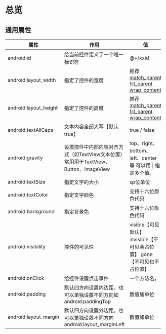 # 总览



## 通用属性

| 属性                  | 作用                                                         | 值                                                           |
| --------------------- | ------------------------------------------------------------ | ------------------------------------------------------------ |
| android:id            | 给当前控件定义了一个唯一标识符                               | @+/xxid                                                      |
| android:layout_width  | 指定了控件的宽度                                             | 推荐[match_parent]("表示让当前控件的大小和父布局的大小一样") [fill_parent]("表示让当前控件的大小和父布局的大小一样") [wrap_content]("表示让当前控件的大小能够刚好包含住里面的内容") |
| android:layout_height | 指定了控件的高度                                             | 推荐[match_parent]("表示让当前控件的大小和父布局的大小一样") [fill_parent]("表示让当前控件的大小和父布局的大小一样") [wrap_content]("表示让当前控件的大小能够刚好包含住里面的内容") |
| android:textAllCaps   | 文本内容全部大写【默认true】                                 | true / false                                                 |
| android:gravity       | 设置控件中内部内容对齐方式（如TextView文本位置）常用用于TextView、Button、ImageView                                             | top、right、bottom、left、center等 可以用 &#124; 指定多个值。    |
| android:textSize      | 指定文字的大小                                               | sp位单位                                                     |
| android:textColor     | 指定文字颜色                                                 | 支持十六位颜色代码                                           |
| android:background    | 指定背景色                                                   | 支持十六位颜色代码                                           |
| android:visibility    | 控件的可见性                                                 | visible【可见默认】 invisible【不可见会占位置】 gone【不可见也不占位置】 |
| android:onClick       | 给控件设置点击事件                                           | 一个方法名，                                                 |
| android:padding       | 默认四方向设置内边距，也可以单独设置不同方向如android:paddingTop | 数值加单位                                                   |
| android:layout_margin | 默认四方向设置外边距，也可以单独设置不同方向android:layout_marginLeft | 数值加单位                                                   |